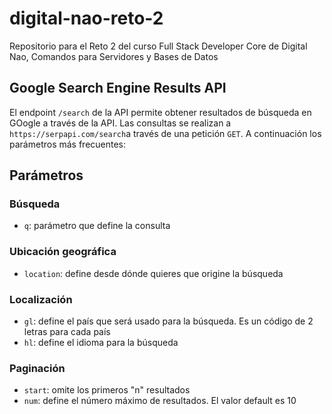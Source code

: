 # digital-nao-reto-2
Repositorio para el Reto 2 del curso Full Stack Developer Core de Digital Nao, Comandos para Servidores y Bases de Datos

## Google Search Engine Results API
El endpoint `/search` de la API permite obtener resultados de búsqueda en GOogle a través de la API. Las consultas se realizan a `https://serpapi.com/search`a través de una petición `GET`.
A continuación los parámetros más frecuentes: 

## Parámetros

### Búsqueda
- `q`: parámetro que define la consulta

### Ubicación geográfica
- `location`: define desde dónde quieres que origine la búsqueda

### Localización
- `gl`: define el país que será usado para la búsqueda. Es un código de 2 letras para cada país
- `hl`: define el idioma para la búsqueda

### Paginación
- `start`: omite los primeros "n" resultados
- `num`: define el número máximo de resultados. El valor default es 10
